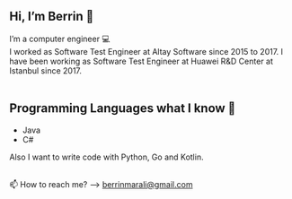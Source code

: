 ## Hi, I’m Berrin 👋 
I’m a computer engineer 💻 <br />
I worked as Software Test Engineer at Altay Software since 2015 to 2017. I have been working as Software Test Engineer at Huawei R&D Center at Istanbul since 2017.
<br />
<br />
## Programming Languages what I know 👾
- Java
- C#

Also I want to write code with Python, Go and Kotlin.
<br />
<br />

📫 How to reach me? --> berrinmarali@gmail.com



<!---
berrinmarali/berrinmarali is a ✨ special ✨ repository because its `README.md` (this file) appears on your GitHub profile.
You can click the Preview link to take a look at your changes.
--->
